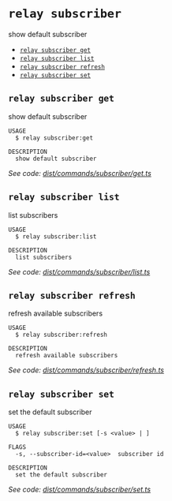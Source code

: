 `relay subscriber`
==================

show default subscriber

* [`relay subscriber get`](#relay-subscriber-get)
* [`relay subscriber list`](#relay-subscriber-list)
* [`relay subscriber refresh`](#relay-subscriber-refresh)
* [`relay subscriber set`](#relay-subscriber-set)

## `relay subscriber get`

show default subscriber

```
USAGE
  $ relay subscriber:get

DESCRIPTION
  show default subscriber
```

_See code: [dist/commands/subscriber/get.ts](https://github.com/relaypro/relay-cli/blob/v1.2.3/dist/commands/subscriber/get.ts)_

## `relay subscriber list`

list subscribers

```
USAGE
  $ relay subscriber:list

DESCRIPTION
  list subscribers
```

_See code: [dist/commands/subscriber/list.ts](https://github.com/relaypro/relay-cli/blob/v1.2.3/dist/commands/subscriber/list.ts)_

## `relay subscriber refresh`

refresh available subscribers

```
USAGE
  $ relay subscriber:refresh

DESCRIPTION
  refresh available subscribers
```

_See code: [dist/commands/subscriber/refresh.ts](https://github.com/relaypro/relay-cli/blob/v1.2.3/dist/commands/subscriber/refresh.ts)_

## `relay subscriber set`

set the default subscriber

```
USAGE
  $ relay subscriber:set [-s <value> | ]

FLAGS
  -s, --subscriber-id=<value>  subscriber id

DESCRIPTION
  set the default subscriber
```

_See code: [dist/commands/subscriber/set.ts](https://github.com/relaypro/relay-cli/blob/v1.2.3/dist/commands/subscriber/set.ts)_
